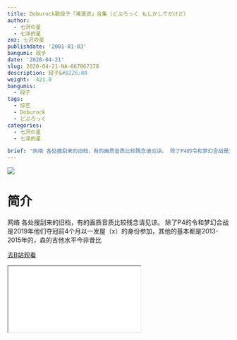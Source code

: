 ```yaml
---
title: Doburock歌段子「难道说」合集（どぶろっく もしかしてだけど）
author:
  - 七沢の星
  - 七泽的星
zmz: 七沢の星
publishdate: '2001-01-03'
bangumi: 段子
date: '2020-04-21'
slug: 2020-04-21-NA-667867378
description: 段子&#8226;NA
weight: -421.0
bangumis:
  - 段子
tags:
  - 综艺
  - Doburock
  - どぶろっく
categories:
  - 七沢の星
  - 七泽的星

brief: "网络 各处搜刮来的旧档，有的画质音质比较残念请见谅。 除了P4的令和梦幻合战是2019年他们夺冠前4个月以一发屋（x）的身份参加，其他的基本都是2013-2015年的，森的吉他水平今非昔比"
---
```

![](https://raw.githubusercontent.com/tcgriffith/owaraisite/master/static/tmpimg/0fdffd541f12ea1040a8a52d5ae7b38938af2ee6.jpg.480.jpg)
# 简介  
网络
各处搜刮来的旧档，有的画质音质比较残念请见谅。
除了P4的令和梦幻合战是2019年他们夺冠前4个月以一发屋（x）的身份参加，其他的基本都是2013-2015年的，森的吉他水平今非昔比  

[去B站观看](https://www.bilibili.com/video/av667867378/)
<div class ="resp-container"><iframe class="testiframe" src="//player.bilibili.com/player.html?aid=667867378"", scrolling="no", allowfullscreen="true" > </iframe></div> 
